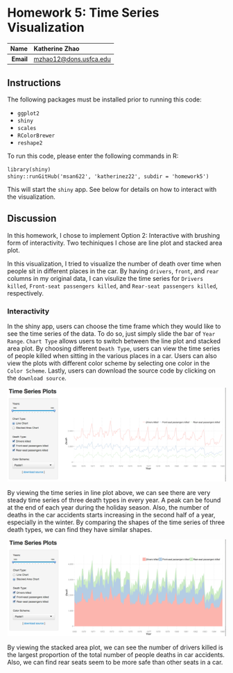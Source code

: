 Homework 5: Time Series Visualization
==============================

| **Name**  | Katherine Zhao  |
|----------:|:-------------|
| **Email** | mzhao12@dons.usfca.edu |

## Instructions ##

The following packages must be installed prior to running this code:

- `ggplot2`
- `shiny`
- `scales`
- `RColorBrewer`
- `reshape2`

To run this code, please enter the following commands in R:

```
library(shiny)
shiny::runGitHub('msan622', 'katherinez22', subdir = 'homework5')
```

This will start the `shiny` app. See below for details on how to interact with the visualization.

## Discussion ##

In this homework, I chose to implement Option 2: Interactive with brushing form of interactivity. Two techiniques I chose are line plot and stacked area plot. 

In this visualization, I tried to visualize the number of death over time when people sit in different places in the car. By having `drivers`, `front`, and `rear` columns in my original data, I can visulize the time series for `Drivers killed`, `Front-seat passengers killed`, and `Rear-seat passengers killed`, respectively.

### Interactivity ###

In the shiny app, users can choose the time frame which they would like to see the time series of the data. To do so, just simply slide the bar of `Year Range`. `Chart Type` allows users to switch between the line plot and stacked area plot. By choosing different `Death Type`, users can view the time series of people killed when sitting in the various places in a car. Users can also view the plots with different color scheme by selecting one color in the `Color Scheme`. Lastly, users can download the source code by clicking on the `download source`.

![Interactivity](line.png)

By viewing the time series in line plot above, we can see there are very steady time series of three death types in every year. A peak can be found at the end of each year during the holiday season. Also, the number of deaths in the car accidents starts increasing in the second half of a year, especially in the winter. By comparing the shapes of the time series of three death types, we can find they have similar shapes. 

![Interactivity](area.png)

By viewing the stacked area plot, we can see the number of drivers killed is the largest proportion of the total number of people deaths in car accidents. Also, we can find rear seats seem to be more safe than other seats in a car. 

